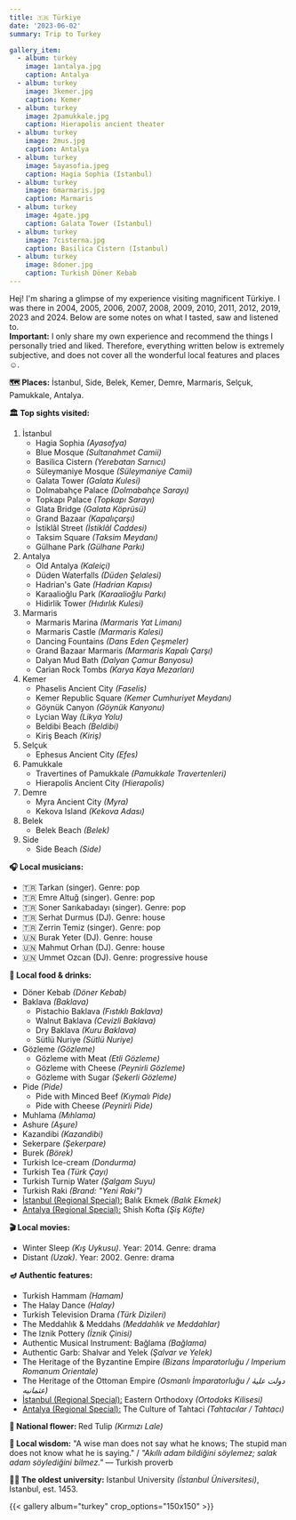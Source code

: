 ```yaml
---
title: 🇹🇷 Türkiye
date: '2023-06-02'
summary: Trip to Turkey

gallery_item:
  - album: turkey
    image: 1antalya.jpg
    caption: Antalya
  - album: turkey
    image: 3kemer.jpg
    caption: Kemer
  - album: turkey
    image: 2pamukkale.jpg
    caption: Hierapolis ancient theater
  - album: turkey
    image: 2mus.jpg
    caption: Antalya  
  - album: turkey
    image: 5ayasofia.jpeg
    caption: Hagia Sophia (Istanbul)
  - album: turkey
    image: 6marmaris.jpg
    caption: Marmaris
  - album: turkey
    image: 4gate.jpg
    caption: Galata Tower (Istanbul)
  - album: turkey
    image: 7cisterna.jpg
    caption: Basilica Cistern (Istanbul)
  - album: turkey
    image: 8doner.jpg
    caption: Turkish Döner Kebab
---
```

Hej! I'm sharing a glimpse of my experience visiting magnificent Türkiye. I was there in 2004, 2005, 2006, 2007, 2008, 2009, 2010, 2011, 2012, 2019, 2023 and 2024. Below are some notes on what I tasted, saw and listened to.<br>
<b>Important:</b> I only share my own experience and recommend the things I personally tried and liked. Therefore, everything written below is extremely subjective, and does not cover all the wonderful local features and places ☺️.

<b>🗺 Places:</b> İstanbul, Side, Belek, Kemer, Demre, Marmaris, Selçuk, Pamukkale, Antalya.<br>

<b>🏛 Top sights visited: </b>
1. İstanbul
    - Hagia Sophia <i>(Ayasofya)</i>
    - Blue Mosque <i>(Sultanahmet Camii)</i>
    - Basilica Cistern <i>(Yerebatan Sarnıcı)</i>
    - Süleymaniye Mosque <i>(Süleymaniye Camii)</i>
    - Galata Tower <i>(Galata Kulesi)</i>
    - Dolmabahçe Palace <i>(Dolmabahçe Sarayı)</i>
    - Topkapı Palace <i>(Topkapı Sarayı)</i>
    - Glata Bridge <i>(Galata Köprüsü)</i>
    - Grand Bazaar <i>(Kapalıçarşı)</i>
    - İstiklâl Street <i>(İstiklâl Caddesi)</i>
    - Taksim Square <i>(Taksim Meydanı)</i>
    - Gülhane Park <i>(Gülhane Parkı)</i>
2. Antalya
    - Old Antalya <i>(Kaleiçi)</i>
    - Düden Waterfalls <i>(Düden Şelalesi)</i>
    - Hadrian's Gate <i>(Hadrian Kapısı)</i>
    - Karaalioğlu Park <i>(Karaalioğlu Parkı)</i>
    - Hidirlik Tower <i>(Hıdırlık Kulesi)</i>
3. Marmaris
    - Marmaris Marina <i>(Marmaris Yat Limanı)</i>
    - Marmaris Castle <i>(Marmaris Kalesi)</i>
    - Dancing Fountains <i>(Dans Eden Çeşmeler)</i>
    - Grand Bazaar Marmaris <i>(Marmaris Kapalı Çarşı)</i>
    - Dalyan Mud Bath <i>(Dalyan Çamur Banyosu)</i>
    - Carian Rock Tombs <i>(Karya Kaya Mezarları)</i>
4. Kemer
    - Phaselis Ancient City <i>(Faselis)</i>
    - Kemer Republic Square <i>(Kemer Cumhuriyet Meydanı)</i>
    - Göynük Canyon <i>(Göynük Kanyonu)</i>
    - Lycian Way <i>(Likya Yolu)</i>
    - Beldibi Beach <i>(Beldibi)</i>
    - Kiriş Beach <i>(Kiriş)</i>
5. Selçuk
    - Ephesus Ancient City <i>(Efes)</i>    
6. Pamukkale
    - Travertines of Pamukkale <i>(Pamukkale Travertenleri)</i>
    - Hierapolis Ancient City <i>(Hierapolis)</i>
7. Demre
    - Myra Ancient City <i>(Myra)</i>
    - Kekova Island <i>(Kekova Adası)</i>
8. Belek 
    - Belek Beach <i>(Belek)</i>
9. Side
    - Side Beach <i>(Side)</i>  

 
<b>🎧 Local musicians: </b>
- 🇹🇷 Tarkan (singer). Genre: pop
- 🇹🇷 Emre Altuğ (singer). Genre: pop
- 🇹🇷 Soner Sarıkabadayı (singer). Genre: pop
- 🇹🇷 Serhat Durmus (DJ). Genre: house
- 🇹🇷 Zerrin Temiz (singer). Genre: pop
- 🇺🇳 Burak Yeter (DJ). Genre: house
- 🇺🇳 Mahmut Orhan (DJ). Genre: house
- 🇺🇳 Ummet Ozcan (DJ). Genre: progressive house


<b>🥘 Local food & drinks: </b>
- Döner Kebab <i>(Döner Kebab)</i>
- Baklava <i>(Baklava)</i>
  - Pistachio Baklava <i>(Fıstıklı Baklava)</i>
  - Walnut Baklava <i>(Cevizli Baklava)</i>
  - Dry Baklava <i>(Kuru Baklava)</i>
  - Sütlü Nuriye <i>(Sütlü Nuriye)</i>
- Gözleme <i>(Gözleme)</i>
  - Gözleme with Meat <i>(Etli Gözleme)</i>
  - Gözleme with Cheese <i>(Peynirli Gözleme)</i>
  - Gözleme with Sugar <i>(Şekerli Gözleme)</i>
- Pide <i>(Pide)</i>
  - Pide with Minced Beef <i>(Kıymalı Pide)</i>
  - Pide with Cheese <i>(Peynirli Pide)</i>
- Muhlama <i>(Mıhlama)</i>
- Ashure <i>(Aşure)</i>
- Kazandibi <i>(Kazandibi)</i>
- Sekerpare <i>(Şekerpare)</i>
- Burek <i>(Börek)</i>
- Turkish Ice-cream <i>(Dondurma)</i>
- Turkish Tea <i>(Türk Çayı)</i>
- Turkish Turnip Water <i>(Şalgam Suyu)</i>
- Turkish Raki <i>(Brand: "Yeni Raki")</i>
- <u>İstanbul (Regional Special):</u> Balık Ekmek <i>(Balık Ekmek)</i>
- <u>Antalya (Regional Special):</u> Shish Kofta <i>(Şiş Köfte)</i>


<b>🎬 Local movies:</b>
- Winter Sleep <i>(Kış Uykusu)</i>. Year: 2014. Genre: drama
- Distant <i>(Uzak)</i>. Year: 2002. Genre: drama


<b>🪔 Authentic features:</b>
- Turkish Hammam <i>(Hamam)</i>
- The Halay Dance <i>(Halay)</i>
- Turkish Television Drama <i>(Türk Dizileri)</i>
- The Meddahlık & Meddahs <i>(Meddahlık ve Meddahlar)</i>
- The Iznik Pottery <i>(İznik Çinisi)</i>
- Authentic Musical Instrument: Bağlama <i>(Bağlama)</i> 
- Authentic Garb: Shalvar and Yelek <i>(Şalvar ve Yelek)</i>
- The Heritage of the Byzantine Empire <i>(Bizans İmparatorluğu / Imperium Romanum Orientale)</i>
- The Heritage of the Ottoman Empire <i>(Osmanlı İmparatorluğu / دولت علیهٔ عثمانیه)</i>
- <u>İstanbul (Regional Special):</u> Eastern Orthodoxy <i>(Ortodoks Kilisesi)</i>
- <u>Antalya (Regional Special):</u> The Culture of Tahtaci <i>(Tahtacılar / Tahtacı)</i>


<b>💐 National flower: </b> Red Tulip <i>(Kırmızı Lale)</i>


<b>🦉 Local wisdom:</b> "A wise man does not say what he knows; The stupid man does not know what he is saying." / <i>"Akıllı adam bildiğini söylemez; salak adam söylediğini bilmez."</i> — Turkish proverb


<b>👨‍🎓 The oldest university:</b> Istanbul University <i>(İstanbul Üniversitesi)</i>, Istanbul, est. 1453. 


{{< gallery album="turkey" crop_options="150x150" >}}
   

